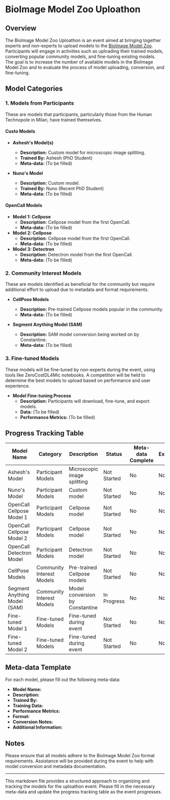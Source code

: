 # BioImage Model Zoo Uploathon

## Overview

The BioImage Model Zoo Uploathon is an event aimed at bringing together experts and non-experts to upload models to the [BioImage Model Zoo](https://bioimage.io). Participants will engage in activities such as uploading their trained models, converting popular community models, and fine-tuning existing models. The goal is to increase the number of available models in the BioImage Model Zoo and to evaluate the process of model uploading, conversion, and fine-tuning.

## Model Categories

### 1. Models from Participants

These are models that participants, particularly those from the Human Technopole in Milan, have trained themselves.
#### Custo Models

- **Ashesh's Model(s)**
  - **Description:** Custom model for microscopic image splitting.
  - **Trained By:** Ashesh (PhD Student)
  - **Meta-data:** (To be filled)
  
- **Nuno's Model**
  - **Description:** Custom model.
  - **Trained By:** Nuno (Recent PhD Student)
  - **Meta-data:** (To be filled)

#### OpenCall Models
- **Model 1: Cellpose**
    - **Description:** Cellpose model from the first OpenCall.
    - **Meta-data:** (To be filled)
- **Model 2: Cellpose**
    - **Description:** Cellpose model from the first OpenCall.
    - **Meta-data:** (To be filled)
- **Model 3: Detectron**
    - **Description:** Detectron model from the first OpenCall.
    - **Meta-data:** (To be filled)

### 2. Community Interest Models

These are models identified as beneficial for the community but require additional effort to upload due to metadata and format requirements.

- **CellPose Models**
  - **Description:** Pre-trained Cellpose models popular in the community.
  - **Meta-data:** (To be filled)
  
- **Segment Anything Model (SAM)**
  - **Description:** SAM model conversion being worked on by Constantine.
  - **Meta-data:** (To be filled)

### 3. Fine-tuned Models

These models will be fine-tuned by non-experts during the event, using tools like ZeroCostDL4Mic notebooks. A competition will be held to determine the best models to upload based on performance and user experience.

- **Model Fine-tuning Process**
  - **Description:** Participants will download, fine-tune, and export models.
  - **Data:** (To be filled)
  - **Performance Metrics:** (To be filled)
  
## Progress Tracking Table

| Model Name                  | Category                  | Description                       | Status      | Meta-data Complete | Exported | Uploaded | Notes                    |
|-----------------------------|---------------------------|-----------------------------------|-------------|--------------------|----------|----------|--------------------------|
| Ashesh's Model              | Participant Models        | Microscopic image splitting       | Not Started | No                 | No       | No       |                          |
| Nuno's Model                | Participant Models        | Custom model                      | Not Started | No                 | No       | No       |                          |
| OpenCall Cellpose Model 1   | Participant Models        | Cellpose model                    | Not Started | No                 | No       | No       |                          |
| OpenCall Cellpose Model 2   | Participant Models        | Cellpose model                    | Not Started | No                 | No       | No       |                          |
| OpenCall Detectron Model    | Participant Models        | Detectron model                   | Not Started | No                 | No       | No       |                          |
| CellPose Models             | Community Interest Models | Pre-trained Cellpose models       | Not Started | No                 | No       | No       |                          |
| Segment Anything Model (SAM)| Community Interest Models | Model conversion by Constantine   | In Progress | No                 | No       | No       |                          |
| Fine-tuned Model 1          | Fine-tuned Models         | Fine-tuned during event           | Not Started | No                 | No       | No       |                          |
| Fine-tuned Model 2          | Fine-tuned Models         | Fine-tuned during event           | Not Started | No                 | No       | No       |                          |

## Meta-data Template

For each model, please fill out the following meta-data:

- **Model Name:**
- **Description:**
- **Trained By:**
- **Training Data:**
- **Performance Metrics:**
- **Format:**
- **Conversion Notes:**
- **Additional Information:**

## Notes

Please ensure that all models adhere to the BioImage Model Zoo format requirements. Assistance will be provided during the event to help with model conversion and metadata documentation.

---

This markdown file provides a structured approach to organizing and tracking the models for the uploathon event. Please fill in the necessary meta-data and update the progress tracking table as the event progresses.
